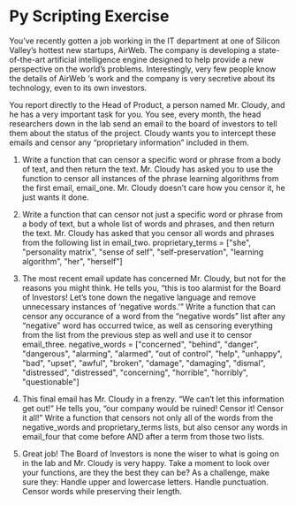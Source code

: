 # Py Scripting Exercise

You’ve recently gotten a job working in the IT department at one of Silicon Valley’s hottest new startups, AirWeb. The company is developing a state-of-the-art artificial intelligence engine designed to help provide a new perspective on the world’s problems. Interestingly, very few people know the details of AirWeb ‘s work and the company is very secretive about its technology, even to its own investors.

You report directly to the Head of Product, a person named Mr. Cloudy, and he has a very important task for you. You see, every month, the head researchers down in the lab send an email to the board of investors to tell them about the status of the project. Cloudy wants you to intercept these emails and censor any “proprietary information” included in them.

1. Write a function that can censor a specific word or phrase from a body of text, and then return the text.
Mr. Cloudy has asked you to use the function to censor all instances of the phrase learning algorithms from the first email, email_one. Mr. Cloudy doesn’t care how you censor it, he just wants it done.

2. Write a function that can censor not just a specific word or phrase from a body of text, but a whole list of words and phrases, and then return the text.
Mr. Cloudy has asked that you censor all words and phrases from the following list in email_two.
proprietary_terms = ["she", "personality matrix", "sense of self", "self-preservation", "learning algorithm", "her", "herself"]

3. The most recent email update has concerned Mr. Cloudy, but not for the reasons you might think. He tells you, “this is too alarmist for the Board of Investors! Let’s tone down the negative language and remove unnecessary instances of ‘negative words.’”
Write a function that can censor any occurance of a word from the “negative words” list after any “negative” word has occurred twice, as well as censoring everything from the list from the previous step as well and use it to censor email_three.
negative_words = ["concerned", "behind", "danger", "dangerous", "alarming", "alarmed", "out of control", "help", "unhappy", "bad", "upset", "awful", "broken", "damage", "damaging", "dismal", "distressed", "distressed", "concerning", "horrible", "horribly", "questionable"]

4. This final email has Mr. Cloudy in a frenzy. “We can’t let this information get out!” He tells you, “our company would be ruined! Censor it! Censor it all!”
Write a function that censors not only all of the words from the negative_words and proprietary_terms lists, but also censor any words in email_four that come before AND after a term from those two lists.

5. Great job! The Board of Investors is none the wiser to what is going on in the lab and Mr. Cloudy is very happy.
Take a moment to look over your functions, are they the best they can be? As a challenge, make sure they:
Handle upper and lowercase letters.
Handle punctuation.
Censor words while preserving their length.
